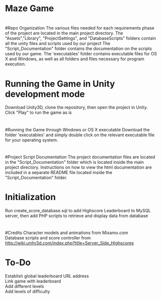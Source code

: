 # Maze Game
# 
#Repo Organization
The various files needed for each requirements phase of the project are located in the main project directory.
The "Assets","Library", "ProjectSettings", and "DatabaseScripts" folders contain all the unity files and scripts used by our project
The "Script_Documentation" folder contains the documentation on the scripts used by our game.
The 'executables' folder contains executable files for OS X and Windows, as well as all folders and files necessary for program execution.
#
# Running the Game in Unity development mode
Download Unity3D, clone the repository, then open the project in Unity. Click "Play" to run the game as is
#
#Running the Game through Windows or OS X executable
Download the folder 'executables' and simply double click on the relevant executable file for your operating system.
#
#Project Script Documentation
The project documentation files are located in the "Script_Documentation" folder which is located inside the main project directory.
Instructions on how to view the html documentation are included in a separate README file located inside the "Script_Documentation" folder.
#



# Initialization
Run create_score_database.sql to add Highscore Leaderboard to MySQL server, then add PHP scripts to retrieve and display data from database
#



#
#Credits
Character models and animations from Mixamo.com  
Database scripts and score controller from http://wiki.unity3d.com/index.php?title=Server_Side_Highscores  
#

# To-Do
Establish global leaderboard URL address  
Link game with leaderboard  
Add different levels  
Add levels of difficulty

